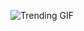 ![Trending GIF](https://media0.giphy.com/media/v1.Y2lkPThiYjIxNzcyZ2dtOHR4dDhqY3djdjBkODd3ZG1oMWE2dmFmczV5MmFwNTNzOW9uMSZlcD12MV9naWZzX3NlYXJjaCZjdD1n/NHUONhmbo448/giphy.gif)
